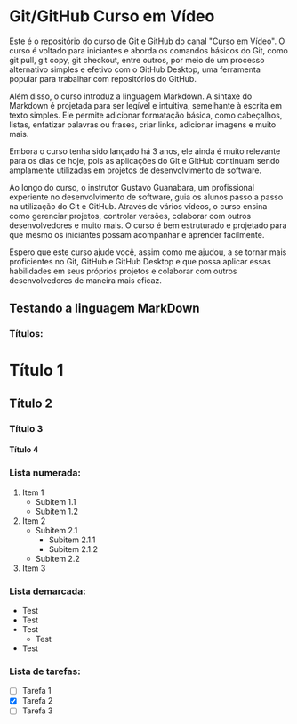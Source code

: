 # Git/GitHub Curso em Vídeo
Este é o repositório do curso de Git e GitHub do canal "Curso em Vídeo".  O curso é voltado para iniciantes e aborda os comandos básicos do Git, como git pull, git copy, git checkout, entre outros, por meio de um processo alternativo simples e efetivo com o GitHub Desktop, uma ferramenta popular para trabalhar com repositórios do GitHub.

Além disso, o curso introduz a linguagem Markdown. A sintaxe do Markdown é projetada para ser legível e intuitiva, semelhante à escrita em texto simples. Ele permite adicionar formatação básica, como cabeçalhos, listas, enfatizar palavras ou frases, criar links, adicionar imagens e muito mais.

Embora o curso tenha sido lançado há 3 anos, ele ainda é muito relevante para os dias de hoje, pois as aplicações do Git e GitHub continuam sendo amplamente utilizadas em projetos de desenvolvimento de software.

Ao longo do curso, o instrutor Gustavo Guanabara, um profissional experiente no desenvolvimento de software, guia os alunos passo a passo na utilização do Git e GitHub. Através de vários vídeos, o curso ensina como gerenciar projetos, controlar versões, colaborar com outros desenvolvedores e muito mais. O curso é bem estruturado e projetado para que mesmo os iniciantes possam acompanhar e aprender facilmente.

Espero  que este curso ajude você, assim como me ajudou, a se tornar mais proficientes no Git, GitHub e GitHub Desktop e que possa aplicar essas habilidades em seus próprios projetos e colaborar com outros desenvolvedores de maneira mais eficaz.

## Testando a linguagem MarkDown

### Títulos:

# Título 1
## Título 2
### Título 3
#### Título 4

### Lista numerada:

1. Item 1
    - Subitem 1.1
    - Subitem 1.2
2. Item 2
    - Subitem 2.1
        - Subitem 2.1.1
        - Subitem 2.1.2
    - Subitem 2.2
3. Item 3

### Lista demarcada:

* Test
* Test
* Test
  * Test
* Test

### Lista de tarefas:
- [ ] Tarefa 1
- [x] Tarefa 2
- [ ] Tarefa 3
